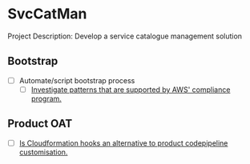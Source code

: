 # SvcCatMan
Project Description: Develop a service catalogue management solution

## Bootstrap
- [ ] Automate/script bootstrap process
  - [ ] [Investigate patterns that are supported by AWS' compliance program.](https://aws.amazon.com/compliance/services-in-scope/)

## Product OAT
- [ ] [Is Cloudformation hooks an alternative to product codepipeline customisation.](https://eu-west-2.console.aws.amazon.com/cloudformation/hooks/overview?region=eu-west-2)
